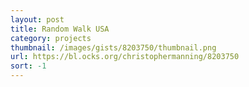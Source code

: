 ```yaml
---
layout: post
title: Random Walk USA
category: projects
thumbnail: /images/gists/8203750/thumbnail.png
url: https://bl.ocks.org/christophermanning/8203750
sort: -1
---
```

